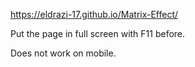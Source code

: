 https://eldrazi-17.github.io/Matrix-Effect/

Put the page in full screen with F11 before.

Does not work on mobile.

